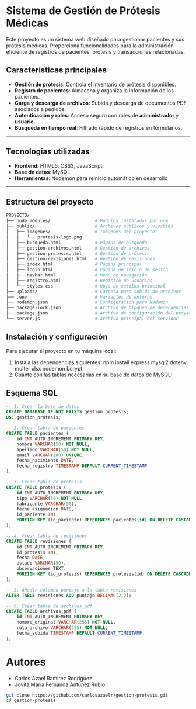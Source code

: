 # Sistema de Gestión de Prótesis Médicas

Este proyecto es un sistema web diseñado para gestionar pacientes y sus prótesis médicas. Proporciona funcionalidades para la administración eficiente de registros de pacientes, prótesis y transacciones relacionadas.

## Características principales

- **Gestión de prótesis**: Controla el inventario de prótesis disponibles.
- **Registro de pacientes**: Almacena y organiza la información de los pacientes.
- **Carga y descarga de archivos**: Subida y descarga de documentos PDF asociados a pedidos.
- **Autenticación y roles**: Acceso seguro con roles de **administrador** y **usuario**.
- **Búsqueda en tiempo real**: Filtrado rápido de registros en formularios.

---

## Tecnologías utilizadas

- **Frontend**: HTML5, CSS3, JavaScript
- **Base de datos**: MySQL
- **Herramientas**: Nodemon para reinicio automático en desarrollo

---

## Estructura del proyecto
```bash
PROYECTO/
├── node_modules/                 # Módulos instalados por npm
├── public/                       # Archivos públicos y visibles
│   ├── imagenes/                 # Imágenes del proyecto
│   │   └── protesis-logo.png
│   ├── busqueda.html             # Página de búsqueda
│   ├── gestion-archivos.html     # Gestión de archivos
│   ├── gestion-protesis.html     # Gestión de prótesis
│   ├── gestion-revisiones.html   # Gestión de revisiones
│   ├── index.html                # Página principal
│   ├── login.html                # Página de inicio de sesión
│   ├── navbar.html               # Menú de navegación
│   ├── registro.html             # Registro de usuarios
│   └── styles.css                # Hoja de estilos principal
├── uploads/                      # Carpeta para subida de archivos
├── .env                          # Variables de entorno
├── nodemon.json                  # Configuración para Nodemon
├── package-lock.json             # Archivo de bloqueo de dependencias
├── package.json                  # Archivo de configuración del proyecto
└── server.js                     # Archivo principal del servidor
```
##  Instalación y configuración

Para ejecutar el proyecto en tu máquina local:
1. Instala las dependencias siguientes: npm install express mysql2 dotenv multer xlsx nodemon bcrypt
2. Cuante con las tablas necesarias en su base de datos de MySQL:

## Esquema SQL
```sql
-- 1. Crear la base de datos
CREATE DATABASE IF NOT EXISTS gestion_protesis;
USE gestion_protesis;

-- 2. Crear tabla de pacientes
CREATE TABLE pacientes (
    id INT AUTO_INCREMENT PRIMARY KEY,
    nombre VARCHAR(50) NOT NULL,
    apellido VARCHAR(50) NOT NULL,
    email VARCHAR(100) UNIQUE,
    fecha_nacimiento DATE,
    fecha_registro TIMESTAMP DEFAULT CURRENT_TIMESTAMP
);

-- 3. Crear tabla de prótesis
CREATE TABLE protesis (
    id INT AUTO_INCREMENT PRIMARY KEY,
    tipo VARCHAR(50) NOT NULL,
    fabricante VARCHAR(50),
    fecha_asignacion DATE,
    id_paciente INT,
    FOREIGN KEY (id_paciente) REFERENCES pacientes(id) ON DELETE CASCADE
);

-- 4. Crear tabla de revisiones
CREATE TABLE revisiones (
    id INT AUTO_INCREMENT PRIMARY KEY,
    id_protesis INT,
    fecha DATE,
    estado VARCHAR(50),
    observaciones TEXT,
    FOREIGN KEY (id_protesis) REFERENCES protesis(id) ON DELETE CASCADE
);

-- 5. Añadir columna puntaje a la tabla revisiones
ALTER TABLE revisiones ADD puntaje DECIMAL(2,2);

-- 6. Crear tabla de archivos_pdf
CREATE TABLE archivos_pdf (
    id INT AUTO_INCREMENT PRIMARY KEY,
    nombre_original VARCHAR(255) NOT NULL,
    ruta_archivo VARCHAR(255) NOT NULL,
    fecha_subida TIMESTAMP DEFAULT CURRENT_TIMESTAMP
);
```
# Autores
- Carlos Azael Ramirez Rodriguez
- Jovita María Fernanda Antúnez Rubio

```bash
git clone https://github.com/carlosazaelr/gestion-protesis.git
cd gestion-protesis
```

